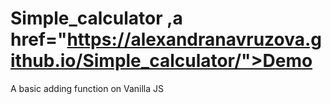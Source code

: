 # Simple_calculator ,a href="https://alexandranavruzova.github.io/Simple_calculator/">Demo</a>
A basic adding function on Vanilla JS
